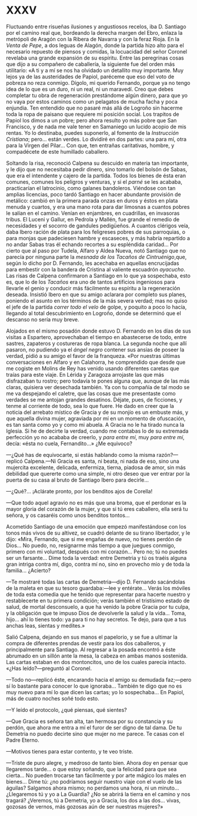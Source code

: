 # XXXV

Fluctuando entre risueñas ilusiones y angustiosos recelos, iba D. Santiago por
el camino real que, bordeando la derecha margen del Ebro, enlaza la metrópoli
de Aragón con la Ribera de Navarra y con la feraz Rioja. En la *Venta de Pepe*,
a dos leguas de Alagón, donde la partida hizo alto para el necesario repuesto
de piensos y comidas, la locuacidad del señor Coronel revelaba una grande
expansión de su espíritu. Entre las peregrinas cosas que dijo a su compañero de
caballería, la siguiente fue del orden más utilitario: «A ti y a mí se nos ha
olvidado un detallito muy importante. Muy lejos ya de las austeridades de
Papiol, paréceme que eso del voto de pobreza no reza conmigo. Dígolo, mi
querido Fernando, porque ya no tengo idea de lo que es un duro, ni un real, ni
un maravedí. Creo que debes completar tu obra de regeneración prestándome algún
dinero, para que yo no vaya por estos caminos como un pelagatos de mucha facha
y poca enjundia. Ten entendido que no pasaré más allá de Logroño sin hacerme
toda la ropa de paisano que requiere mi posición social. Los trapitos de Papiol
los dimos a un pobre; pero ahora resulto yo más pobre que San Francisco, y de
nada me vale tener en Samaniego un lucido acopio de mis rentas. Yo lo
destinaba, puedes suponerlo, al fomento de la *Instrucción Cristiana*; pero...
están verdes. Lo dividiré en dos partes: una para mí, otra para la Virgen del
Pilar... Con que, ten entrañas caritativas, hombre, y compadécete de este
humillado caballero.

Soltando la risa, reconoció Calpena su descuido en materia tan importante, y le
dijo que no necesitaba pedir dinero, sino tomarlo del bolsón de Sabas, que era
el intendente y cajero de la partida. Todos los bienes de ésta eran comunes,
comunes los peligros y venturas, y si el *parné* se les acababa, practicarían
el latrocinio, como galanes bandoleros. Viéndose con tan amplias licencias,
poco tardó Santiago en hacer abundante provisión de metálico: cambió en la
primera parada onzas en duros y éstos en plata menuda y cuartos, y era una mano
rota para dar limosnas a cuantos pobres le salían en el camino. Venían en
enjambres, en cuadrillas, en invasoras tribus. El Luceni y Gallur, en Pedrola
y Mallén, fue grande el remedio de necesidades y el socorro de gandules
pedigüeños. A cuantos clérigos veía, daba Ibero ración de plata para los
feligreses pobres de sus parroquias, o para monjas que padeciesen hambre
y escaseces, y más habría repartido a no andar Sabas tras él echando recortes
a su espléndida caridad... Por cierto que al paso por Tudela, Alfaro y Aldea
Nueva, notó Santiago que no parecía por ninguna parte la *mesnada de los
Tacaños de Cintruénigo*,que, según lo dicho por D. Fernando, les acechaba en
aquellas encrucijadas para embestir con la bandera de Cristina al valiente
escuadrón *ayacucho*. Las risas de Calpena confirmaron a Santiago en lo que ya
sospechaba, esto es, que lo de los *Tacaños* era uno de tantos artificios
ingeniosos para llevarle el genio y conducir más fácilmente su espíritu a la
regeneración deseada. Insistió Ibero en que su amigo aclarara por completo sus
planes, poniendo el asunto en los términos de la más severa verdad; mas no
quiso el jefe de la partida *correr todo el velo* de golpe, y poquito a poco lo
hacía, llegando al total descubrimiento en Logroño, donde se determinó que el
descanso no sería muy breve.

Alojados en el mismo posadón donde estuvo D. Fernando en los días de sus
visitas a Espartero, aprovechaban el tiempo en abastecerse de todo, entre
sastres, zapateros y costureras de ropa blanca. La segunda noche que allí
pasaron, no pudiendo ya el *ángel negro* contener sus ansias de poseer la
verdad, pidió a su amigo el favor de la franqueza. «Por nuestras últimas
conversaciones en Alfaro y en Calahorra, he comprendido que desde que me
cogiste en Molins de Rey has venido usando diferentes caretas que traías para
este viaje. En Lérida y Zaragoza arrojaste las que más disfrazaban tu rostro;
pero todavía te pones alguna que, aunque de las más claras, quisiera ver
desechada también. Ya con tu compañía de tal modo se me va despejando el
caletre, que las cosas que me presentaste como verdades se me antojan grandes
desatinos. Déjate, pues, de ficciones, y tenme al corriente de todo, sea lo que
fuere. He dado en creer que la noticia del arrebato místico de Gracia y de su
monjío es un embuste más, y que aquella divina mujer, agraviada por mí en un
momento de ofuscación, es tan santa como yo y como mi abuela. A Gracia no le ha
tirado nunca la Iglesia. Si he de decirte la verdad, cuando me contabas lo de
su extremada perfección yo no acababa de creerlo, y *para entre mí*, muy *para
entre mí*, decía: «ésta no cuela, Fernandito...» ¿Me equivoco?

—¿Qué has de equivocarte, si estás hablando como la misma razón?—replicó
Calpena.—Ni Gracia es santa, ni beata, ni nada de eso, sino una mujercita
excelente, delicada, enfermiza, tierna, piadosa de amor, sin más debilidad que
quererte como una simple, ni otro deseo que ver entrar por la puerta de su casa
al bruto de Santiago Ibero para decirle...

—¿Qué?... ¡Aclárate pronto, por los benditos ajos de Corella!

—Que todo aquel agravio no es más que una broma, que el perdonar es la mayor
gloria del corazón de la mujer, y que si tú eres caballero, ella será tu
señora, y os casaréis como unos benditos tontos...

Acometido Santiago de una emoción que empezó manifestándose con los tonos más
vivos de su altivez, se cuadró delante de su tirano libertador, y le dijo:
«Mira, Fernando, que si me engañas de nuevo, no tienes perdón de Dios... No
puedo, no, resignarme más tiempo a que juegues conmigo, primero con mi
voluntad, después con mi corazón... Pero no; tú no puedes ser un farsante...
Dime toda la verdad: entre Demetria y tú os traéis alguna gran intriga contra
mí, digo, contra mí no, sino en provecho mío y de toda la familia... ¿Acierto?

—Te mostraré todas las cartas de Demetria—dijo D. Fernando sacándolas de la
maleta en que su tesoro guardaba:—lee y entérate... Verás los móviles de toda
esta comedia que he tenido que representar para hacerte nuestro y restablecerte
en tu primera condición; verás también el tristísimo estado de salud, de mortal
desconsuelo, a que ha venido la pobre Gracia por tu culpa, y la obligación que
te impuso Dios de devolverle la salud y la vida... Toma, hijo... ahí lo tienes
todo: ya para ti no hay secretos. Te dejo, para que a tus anchas leas, sientas
y medites.»

Salió Calpena, dejando en sus manos el papelorio, y se fue a ultimar la compra
de diferentes prendas de vestir para los dos caballeros, y principalmente para
Santiago. Al regresar a la posada encontró a éste abrumado en un sillón ante la
mesa, la cabeza en ambas manos sostenida. Las cartas estaban en dos
montoncitos, uno de los cuales parecía intacto. «¿Has leído?—preguntó al
Coronel.

—Todo no—replicó éste, encarando hacia el amigo su demudada faz;—pero sí lo
bastante para conocer lo que ignoraba... También te digo que no es muy nuevo
para mí lo que dicen las cartas; yo lo sospechaba... En Papiol, más de cuatro
noches soñé todo esto.

—Y leído el protocolo, ¿qué piensas, qué sientes?

—Que Gracia es señora tan alta, tan hermosa por su constancia y su perdón, que
ahora me entra a mí el furor de ser digno de tal dama. De tu Demetria no puedo
decirte sino que mujer no me parece. Te casas con el Padre Eterno.

—Motivos tienes para estar contento, y te veo triste.

—Triste de puro alegre, y medroso de tanto bien. Ahora doy en pensar que
llegaremos tarde... o que estoy soñando, que la felicidad para que sea
cierta... No pueden trocarse tan fácilmente y por arte mágico los males en
bienes... Dime tú: ¿no podríamos seguir nuestro viaje con el vuelo de las
águilas? Salgamos ahora mismo; no perdamos una hora, ni un minuto...
¿Llegaremos tú y yo a La Guardia? ¿No se abrirá la tierra en el camino y nos
tragará? ¿Veremos, tú a Demetria, yo a Gracia, los dos a las dos... vivas,
gozosas de vernos, más gozosas aún de ser nuestras mujeres?»
